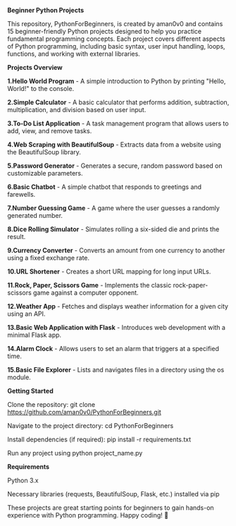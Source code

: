 ********Beginner Python Projects********

This repository, PythonForBeginners, is created by aman0v0 and contains 15 beginner-friendly Python projects designed to help you practice fundamental programming concepts. Each project covers different aspects of Python programming, including basic syntax, user input handling, loops, functions, and working with external libraries.

****Projects Overview****

**1.Hello World Program** - A simple introduction to Python by printing "Hello, World!" to the console.

**2.Simple Calculator** - A basic calculator that performs addition, subtraction, multiplication, and division based on user input.

**3.To-Do List Application** - A task management program that allows users to add, view, and remove tasks.

**4.Web Scraping with BeautifulSoup** - Extracts data from a website using the BeautifulSoup library.

**5.Password Generator** - Generates a secure, random password based on customizable parameters.

**6.Basic Chatbot** - A simple chatbot that responds to greetings and farewells.

**7.Number Guessing Game** - A game where the user guesses a randomly generated number.

**8.Dice Rolling Simulator** - Simulates rolling a six-sided die and prints the result.

**9.Currency Converter** - Converts an amount from one currency to another using a fixed exchange rate.

**10.URL Shortener** - Creates a short URL mapping for long input URLs.

**11.Rock, Paper, Scissors Game** - Implements the classic rock-paper-scissors game against a computer opponent.

**12.Weather App** - Fetches and displays weather information for a given city using an API.

**13.Basic Web Application with Flask** - Introduces web development with a minimal Flask app.

**14.Alarm Clock** - Allows users to set an alarm that triggers at a specified time.

**15.Basic File Explorer** - Lists and navigates files in a directory using the os module.

****Getting Started****

Clone the repository: git clone https://github.com/aman0v0/PythonForBeginners.git

Navigate to the project directory: cd PythonForBeginners

Install dependencies (if required): pip install -r requirements.txt

Run any project using python project_name.py

****Requirements****

Python 3.x

Necessary libraries (requests, BeautifulSoup, Flask, etc.) installed via pip

These projects are great starting points for beginners to gain hands-on experience with Python programming. Happy coding! 🚀
